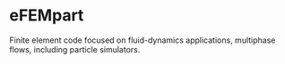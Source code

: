 # eFEMpart
Finite element code focused on fluid-dynamics applications, multiphase flows, including particle simulators. 
